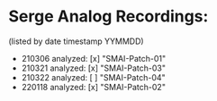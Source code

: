 # Serge Analog Recordings:

(listed by date timestamp YYMMDD)

- 210306    analyzed: [x] "SMAI-Patch-01"
- 210321    analyzed: [x] "SMAI-Patch-03"
- 210322    analyzed: [ ] "SMAI-Patch-04"
- 220118    analyzed: [x] "SMAI-Patch-02"
